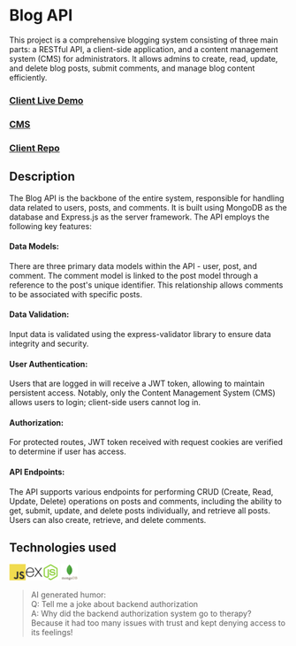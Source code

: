 # Blog API

This project is a comprehensive blogging system consisting of three main parts: a RESTful API, a client-side application, and a content management system (CMS) for administrators. It allows admins to create, read, update, and delete blog posts, submit comments, and manage blog content efficiently.

### [Client Live Demo](https://confucii-blog-client.netlify.app/)

### [CMS](https://github.com/Confucii/blog-cms)

### [Client Repo](https://github.com/Confucii/blog-client)

## Description

The Blog API is the backbone of the entire system, responsible for handling data related to users, posts, and comments. It is built using MongoDB as the database and Express.js as the server framework. The API employs the following key features:

#### Data Models:

There are three primary data models within the API - user, post, and comment. The comment model is linked to the post model through a reference to the post's unique identifier. This relationship allows comments to be associated with specific posts.

#### Data Validation:

Input data is validated using the express-validator library to ensure data integrity and security.

#### User Authentication:

Users that are logged in will receive a JWT token, allowing to maintain persistent access. Notably, only the Content Management System (CMS) allows users to login; client-side users cannot log in.

#### Authorization:

For protected routes, JWT token received with request cookies are verified to determine if user has access.

#### API Endpoints:

The API supports various endpoints for performing CRUD (Create, Read, Update, Delete) operations on posts and comments, including the ability to get, submit, update, and delete posts individually, and retrieve all posts. Users can also create, retrieve, and delete comments.

## Technologies used

<img src="https://raw.githubusercontent.com/devicons/devicon/master/icons/javascript/javascript-original.svg" alt="javascript" width="30" height="30"/><img src="https://raw.githubusercontent.com/devicons/devicon/1119b9f84c0290e0f0b38982099a2bd027a48bf1/icons/express/express-original.svg" alt="express" width="30" height="30"/><img src="https://raw.githubusercontent.com/devicons/devicon/1119b9f84c0290e0f0b38982099a2bd027a48bf1/icons/nodejs/nodejs-original.svg" alt="nodeJS" width="30" height="30"/> <img src="https://raw.githubusercontent.com/devicons/devicon/1119b9f84c0290e0f0b38982099a2bd027a48bf1/icons/mongodb/mongodb-original-wordmark.svg" alt="MongoDB" width="30" height="30"/>

> AI generated humor: <br>
> Q: Tell me a joke about backend authorization <br>
> A: Why did the backend authorization system go to therapy? <br>
> Because it had too many issues with trust and kept denying access to its feelings!
